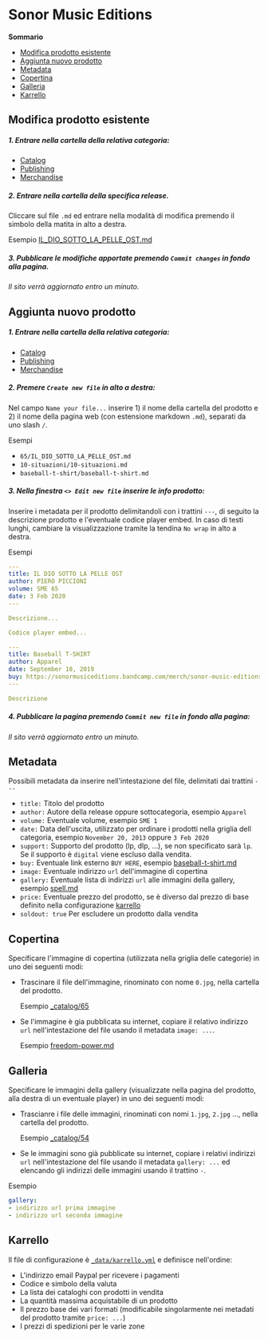# Sonor Music Editions

**Sommario**

- [Modifica prodotto esistente](https://github.com/sonormusiceditions/sonormusiceditions.github.io#modifica-prodotto-esistente)
- [Aggiunta nuovo prodotto](https://github.com/sonormusiceditions/sonormusiceditions.github.io#aggiunta-nuovo-prodotto)
- [Metadata](https://github.com/sonormusiceditions/sonormusiceditions.github.io#metadata)
- [Copertina](https://github.com/sonormusiceditions/sonormusiceditions.github.io#copertina)
- [Galleria](https://github.com/sonormusiceditions/sonormusiceditions.github.io#galleria)
- [Karrello](https://github.com/sonormusiceditions/sonormusiceditions.github.io#karrello)

## Modifica prodotto esistente

##### 1. Entrare nella cartella della relativa categoria:
- [Catalog](https://github.com/sonormusiceditions/sonormusiceditions.github.io/tree/master/_catalog)
- [Publishing](https://github.com/sonormusiceditions/sonormusiceditions.github.io/tree/master/_merchandise)
- [Merchandise](https://github.com/sonormusiceditions/sonormusiceditions.github.io/tree/master/_publishing)

##### 2. Entrare nella cartella della specifica release.

Cliccare sul file `.md` ed entrare nella modalità di modifica premendo il simbolo della matita in alto a destra.

Esempio [IL_DIO_SOTTO_LA_PELLE_OST.md](https://github.com/sonormusiceditions/sonormusiceditions.github.io/edit/master/_catalog/65/IL_DIO_SOTTO_LA_PELLE_OST.md)

##### 3. Pubblicare le modifiche apportate premendo `Commit changes` in fondo alla pagina.

_Il sito verrà aggiornato entro un minuto._

## Aggiunta nuovo prodotto

##### 1. Entrare nella cartella della relativa categoria:
- [Catalog](https://github.com/sonormusiceditions/sonormusiceditions.github.io/tree/master/_catalog)
- [Publishing](https://github.com/sonormusiceditions/sonormusiceditions.github.io/tree/master/_merchandise)
- [Merchandise](https://github.com/sonormusiceditions/sonormusiceditions.github.io/tree/master/_publishing)

##### 2. Premere `Create new file` in alto a destra:

Nel campo `Name your file...` inserire 1) il nome della cartella del prodotto e 2) il nome della pagina web (con estensione markdown `.md`), separati da uno slash `/`.

Esempi

- `65/IL_DIO_SOTTO_LA_PELLE_OST.md`
- `10-situazioni/10-situazioni.md`
- `baseball-t-shirt/baseball-t-shirt.md`

##### 3. Nella finestra `<> Edit new file` inserire le info prodotto:

Inserire i metadata per il prodotto delimitandoli con i trattini `---`, di seguito la descrizione prodotto e l'eventuale codice player embed. In caso di testi lunghi, cambiare la visualizzazione tramite la tendina `No wrap` in alto a destra.
  
Esempi

```yml
---
title: IL DIO SOTTO LA PELLE OST
author: PIERO PICCIONI
volume: SME 65
date: 3 Feb 2020
---

Descrizione...

Codice player embed...
```

```yml
---
title: Baseball T-SHIRT
author: Apparel
date: September 18, 2019
buy: https://sonormusiceditions.bandcamp.com/merch/sonor-music-editions-light-grey-t-shirt
---

Descrizione
```
  
##### 4. Pubblicare la pagina premendo `Commit new file` in fondo alla pagina:

_Il sito verrà aggiornato entro un minuto._

## Metadata

Possibili metadata da inserire nell'intestazione del file, delimitati dai trattini `---`

- `title:` Titolo del prodotto
- `author:` Autore della release oppure sottocategoria, esempio `Apparel`
- `volume:` Eventuale volume, esempio `SME 1`
- `date:` Data dell'uscita, utilizzato per ordinare i prodotti nella griglia dell categoria, esempio `November 20, 2013` oppure `3 Feb 2020`
- `support:` Supporto del prodotto (lp, dlp, ...), se non specificato sarà `lp`. Se il supporto è `digital` viene escluso dalla vendita.
- `buy:` Eventuale link esterno `BUY HERE`, esempio [baseball-t-shirt.md](https://github.com/sonormusiceditions/sonormusiceditions.github.io/edit/master/_merchandise/baseball-t-shirt/baseball-t-shirt.md)
- `image:` Eventuale indirizzo `url` dell'immagine di copertina
- `gallery:` Eventuale lista di indirizzi `url` alle immagini della gallery, esempio [spell.md](https://github.com/sonormusiceditions/sonormusiceditions.github.io/edit/master/_catalog/spell/spell.md)
- `price:` Eventuale prezzo del prodotto, se è diverso dal prezzo di base definito nella configurazione [karrello](https://github.com/sonormusiceditions/sonormusiceditions.github.io/edit/master/_data/karrello.yml)
- `soldout: true` Per escludere un prodotto dalla vendita

## Copertina

Specificare l'immagine di copertina (utilizzata nella griglia delle categorie) in uno dei seguenti modi:

- Trascinare il file dell'immagine, rinominato con nome `0.jpg`, nella cartella del prodotto.

  Esempio [_catalog/65](https://github.com/sonormusiceditions/sonormusiceditions.github.io/tree/master/_catalog/65)
- Se l'immagine è gia pubblicata su internet, copiare il relativo indirizzo `url` nell'intestazione del file usando il metadata `image: ...`.

  Esempio [freedom-power.md](https://github.com/sonormusiceditions/sonormusiceditions.github.io/edit/master/_catalog/1/freedom-power.md)

## Galleria

Specificare le immagini della gallery (visualizzate nella pagina del prodotto, alla destra di un eventuale player) in uno dei seguenti modi:

- Trascianre i file delle immagini, rinominati con nomi `1.jpg`, `2.jpg` ..., nella cartella del prodotto.

  Esempio [_catalog/54](https://github.com/sonormusiceditions/sonormusiceditions.github.io/tree/master/_catalog/54)
- Se le immagini sono già pubblicate su internet, copiare i relativi indirizzi `url` nell'intestazione del file usando il metadata `gallery: ...` ed elencando gli indirizzi delle immagini usando il trattino `-`.
  
Esempio

```yml
gallery:
- indirizzo url prima immagine
- indirizzo url seconda immagine
```

## Karrello

Il file di configurazione è [`_data/karrello.yml`](https://github.com/sonormusiceditions/sonormusiceditions.github.io/blob/main/_data/karrello.yml) e definisce nell'ordine:
- L'indirizzo email Paypal per ricevere i pagamenti
- Codice e simbolo della valuta
- La lista dei cataloghi con prodotti in vendita
- La quantità massima acquistabile di un prodotto
- Il prezzo base dei vari formati (modificabile singolarmente nei metadati del prodotto tramite `price: ...`)
- I prezzi di spedizioni per le varie zone
